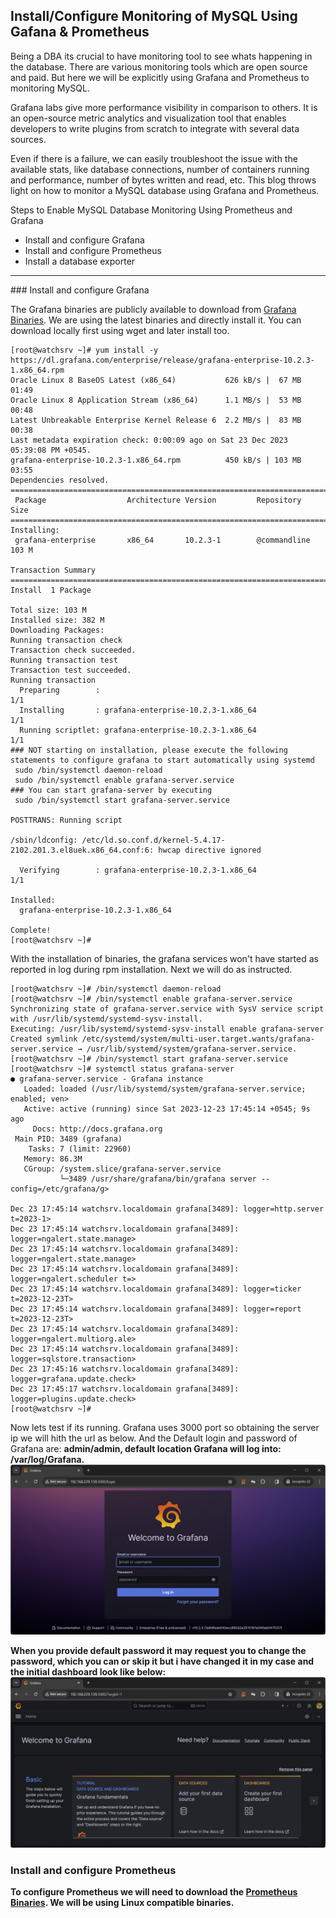 ## Install/Configure Monitoring of MySQL Using Gafana & Prometheus

Being a DBA its crucial to have monitoring tool to see whats happening in the database. There are various monitoring tools which are open source and paid. But here we will be explicitly using Grafana and Prometheus to monitoring MySQL.

Grafana labs give more performance visibility in comparison to others. It is an open-source metric analytics and visualization tool that enables developers to write plugins from scratch to integrate with several data sources.

Even if there is a failure, we can easily troubleshoot the issue with the available stats, like database connections, number of containers running and performance, number of bytes written and read, etc. This blog throws light on how to monitor a MySQL database using Grafana and Prometheus.

Steps to Enable MySQL Database Monitoring Using Prometheus and Grafana
* Install and configure Grafana
* Install and configure Prometheus
* Install a database exporter

<hr >
### Install and configure Grafana

The Grafana binaries are publicly available to download from [Grafana Binaries](https://grafana.com/grafana/download). We are using the latest binaries and directly install it. You can download locally first using wget and later install too.
```
[root@watchsrv ~]# yum install -y https://dl.grafana.com/enterprise/release/grafana-enterprise-10.2.3-1.x86_64.rpm
Oracle Linux 8 BaseOS Latest (x86_64)           626 kB/s |  67 MB     01:49
Oracle Linux 8 Application Stream (x86_64)      1.1 MB/s |  53 MB     00:48
Latest Unbreakable Enterprise Kernel Release 6  2.2 MB/s |  83 MB     00:38
Last metadata expiration check: 0:00:09 ago on Sat 23 Dec 2023 05:39:08 PM +0545.
grafana-enterprise-10.2.3-1.x86_64.rpm          450 kB/s | 103 MB     03:55
Dependencies resolved.
================================================================================
 Package                  Architecture Version         Repository          Size
================================================================================
Installing:
 grafana-enterprise       x86_64       10.2.3-1        @commandline       103 M

Transaction Summary
================================================================================
Install  1 Package

Total size: 103 M
Installed size: 382 M
Downloading Packages:
Running transaction check
Transaction check succeeded.
Running transaction test
Transaction test succeeded.
Running transaction
  Preparing        :                                                        1/1
  Installing       : grafana-enterprise-10.2.3-1.x86_64                     1/1
  Running scriptlet: grafana-enterprise-10.2.3-1.x86_64                     1/1
### NOT starting on installation, please execute the following statements to configure grafana to start automatically using systemd
 sudo /bin/systemctl daemon-reload
 sudo /bin/systemctl enable grafana-server.service
### You can start grafana-server by executing
 sudo /bin/systemctl start grafana-server.service

POSTTRANS: Running script

/sbin/ldconfig: /etc/ld.so.conf.d/kernel-5.4.17-2102.201.3.el8uek.x86_64.conf:6: hwcap directive ignored

  Verifying        : grafana-enterprise-10.2.3-1.x86_64                     1/1

Installed:
  grafana-enterprise-10.2.3-1.x86_64

Complete!
[root@watchsrv ~]#
```

With the installation of binaries, the grafana services won't have started as reported in log during rpm installation. Next we will do as instructed. 
```
[root@watchsrv ~]# /bin/systemctl daemon-reload
[root@watchsrv ~]# /bin/systemctl enable grafana-server.service
Synchronizing state of grafana-server.service with SysV service script with /usr/lib/systemd/systemd-sysv-install.
Executing: /usr/lib/systemd/systemd-sysv-install enable grafana-server
Created symlink /etc/systemd/system/multi-user.target.wants/grafana-server.service → /usr/lib/systemd/system/grafana-server.service.
[root@watchsrv ~]# /bin/systemctl start grafana-server.service
[root@watchsrv ~]# systemctl status grafana-server
● grafana-server.service - Grafana instance
   Loaded: loaded (/usr/lib/systemd/system/grafana-server.service; enabled; ven>
   Active: active (running) since Sat 2023-12-23 17:45:14 +0545; 9s ago
     Docs: http://docs.grafana.org
 Main PID: 3489 (grafana)
    Tasks: 7 (limit: 22960)
   Memory: 86.3M
   CGroup: /system.slice/grafana-server.service
           └─3489 /usr/share/grafana/bin/grafana server --config=/etc/grafana/g>

Dec 23 17:45:14 watchsrv.localdomain grafana[3489]: logger=http.server t=2023-1>
Dec 23 17:45:14 watchsrv.localdomain grafana[3489]: logger=ngalert.state.manage>
Dec 23 17:45:14 watchsrv.localdomain grafana[3489]: logger=ngalert.state.manage>
Dec 23 17:45:14 watchsrv.localdomain grafana[3489]: logger=ngalert.scheduler t=>
Dec 23 17:45:14 watchsrv.localdomain grafana[3489]: logger=ticker t=2023-12-23T>
Dec 23 17:45:14 watchsrv.localdomain grafana[3489]: logger=report t=2023-12-23T>
Dec 23 17:45:14 watchsrv.localdomain grafana[3489]: logger=ngalert.multiorg.ale>
Dec 23 17:45:14 watchsrv.localdomain grafana[3489]: logger=sqlstore.transaction>
Dec 23 17:45:16 watchsrv.localdomain grafana[3489]: logger=grafana.update.check>
Dec 23 17:45:17 watchsrv.localdomain grafana[3489]: logger=plugins.update.check>
[root@watchsrv ~]#
```

Now lets test if its running. Grafana uses 3000 port so obtaining the server ip we will hith the url as below. And the Default login and password of Grafana are: <strong>admin/admin<strong>, default location Grafana will log into: /var/log/Grafana.
<img src="imgs/grafana-initial.png" alt="Grafana Initial User Interface"> 

When you provide default password it may request you to change the password, which you can or skip it but i have changed it in my case and the initial dashboard look like below:
<img src="imgs/grafana-login.png" alt="Grafana Initial Dashboard"> 

### Install and configure Prometheus

To configure Prometheus we will need to download the [Prometheus Binaries](https://prometheus.io/download/). We will be using Linux compatible binaries.
 